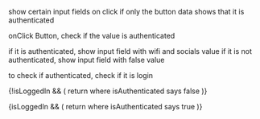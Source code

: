 show certain input fields on click if only the button data shows that it is authenticated

onClick Button, check if the value is authenticated

if it is authenticated, show input field with wifi and socials value
if it is not authenticated, show input field with false value

to check if authenticated, check if it is login

{!isLoggedIn && (
    return where isAuthenticated says false
)}

{isLoggedIn && (
    return where isAuthenticated says true
)}